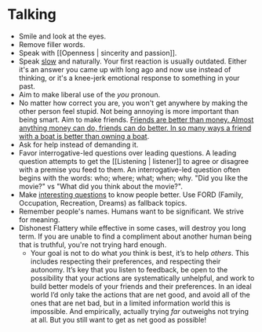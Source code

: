 # Talking

- Smile and look at the eyes.
- Remove filler words.
- Speak with [[Openness | sincerity and passion]].
- Speak [slow](https://sive.rs/slow) and naturally. Your first reaction is usually outdated. Either it's an answer you came up with long ago and now use instead of thinking, or it's a knee-jerk emotional response to something in your past.
- Aim to make liberal use of the _you_ pronoun.
- No matter how correct you are, you won't get anywhere by making the other person feel stupid. Not being annoying is more important than being smart. Aim to make friends. [Friends are better than money. Almost anything money can do, friends can do better. In so many ways a friend with a boat is better than owning a boat](https://kk.org/thetechnium/68-bits-of-unsolicited-advice/).
- Ask for help instead of demanding it.
- Favor interrogative-led questions over leading questions. A leading question attempts to get the [[Listening | listener]] to agree or disagree with a premise you feed to them. An interrogative-led question often begins with the words: who; where; what; when; why. "Did you like the movie?" vs "What did you think about the movie?".
- Make [interesting questions](https://docs.google.com/document/d/1K_iFxFt9lh1i0mxKRIhOSd2e8X1LNvxnihbChKXhyOc/mobilebasic) to know people better. Use FORD (Family, Occupation, Recreation, Dreams) as fallback topics.
- Remember people's names. Humans want to be significant. We strive for meaning.
- Dishonest Flattery while effective in some cases, will destroy you long term. If you are unable to find a compliment about another human being that is truthful, you're not trying hard enough.
	- Your goal is not to do what _you_ think is best, it’s to help _others_. This includes respecting their preferences, and respecting their autonomy. It’s key that you listen to feedback, be open to the possibility that your actions are systematically unhelpful, and work to build better models of your friends and their preferences. In an ideal world I’d only take the actions that are net good, and avoid all of the ones that are net bad, but in a limited information world this is impossible. And empirically, actually trying _far_ outweighs not trying at all. But you still want to get as net good as possible!